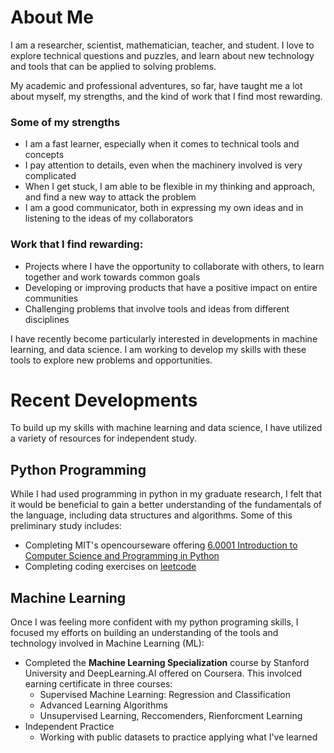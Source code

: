 # About Me

I am a researcher, scientist, mathematician, teacher, and student. I love to explore technical questions and puzzles, and learn about new technology and tools that can be applied to solving problems. 

My academic and professional adventures, so far, have taught me a lot about myself, my strengths, and the kind of work that I find most rewarding.

### Some of my strengths
- I am a fast learner, especially when it comes to technical tools and concepts
- I pay attention to details, even when the machinery involved is very complicated
- When I get stuck, I am able to be flexible in my thinking and approach, and find a new way to attack the problem
- I am a good communicator, both in expressing my own ideas and in listening to the ideas of my collaborators

### Work that I find rewarding:
- Projects where I have the opportunity to collaborate with others, to learn together and work towards common goals
- Developing or improving products that have a positive impact on entire communities
- Challenging problems that involve tools and ideas from different disciplines

I have recently become particularly interested in developments in machine learning, and data science. I am working to develop my skills with these tools to explore new problems and opportunities.

# Recent Developments

To build up my skills with machine learning and data science, I have utilized a variety of resources for independent study.

## Python Programming

While I had used programming in python in my graduate research, I felt that it would be beneficial to gain a better understanding of the fundamentals of the language, including data structures and algorithms. Some of this preliminary study includes:
- Completing MIT's opencourseware offering [6.0001 Introduction to Computer Science and Programming in Python](https://ocw.mit.edu/courses/6-0001-introduction-to-computer-science-and-programming-in-python-fall-2016/)
- Completing coding exercises on [leetcode](https://leetcode.com/marcoswastaken/)

## Machine Learning

Once I was feeling more confident with my python programing skills, I focused my efforts on building an understanding of the tools and technology involved in Machine Learning (ML):

- Completed the **Machine Learning Specialization** course by Stanford University and DeepLearning.AI offered on Coursera. This involced earning certificate in three courses:
   - Supervised Machine Learning: Regression and Classification
   - Advanced Learning Algorithms
   - Unsupervised Learning, Reccomenders, Rienforcment Learning
- Independent Practice
   - Working with public datasets to practice applying what I've learned
